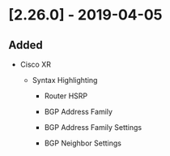 # [2.26.0] - 2019-04-05

## Added

* Cisco XR

  * Syntax Highlighting
  
      * Router HSRP
      
      * BGP Address Family

      * BGP Address Family Settings
      
      * BGP Neighbor Settings
